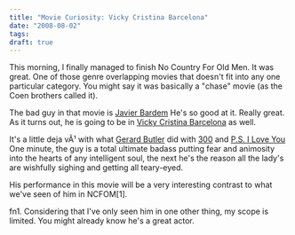 ```yaml
---
title: "Movie Curiosity: Vicky Cristina Barcelona"
date: "2008-08-02"
tags:
draft: true
---
```


This morning, I finally managed to finish <a type="amzn">No Country For Old Men</a>.  It was great.  One of those genre overlapping movies that doesn't fit into any one particular category.  You might say it was basically a "chase" movie (as the Coen brothers called it).

The bad guy in that movie is [Javier Bardem](http://www.imdb.com/name/nm0000849/.)  He's so good at it.  Really great.  As it turns out, he is going to be in [Vicky Cristina Barcelona](http://www.imdb.com/title/tt0497465/) as well.

It's a little deja vÃ¹ with what [Gerard Butler](http://www.imdb.com/name/nm0124930/) did with [300](http://www.imdb.com/title/tt0416449/) and [P.S. I Love You](http://www.imdb.com/title/tt0431308/.)  One minute, the guy is a total ultimate badass putting fear and animosity into the hearts of any intelligent soul, the next he's the reason all the lady's are wishfully sighing and getting all teary-eyed.

His performance in this movie will be a very interesting contrast to what we've seen of him in NCFOM[1].

fn1.  Considering that I've only seen him in one other thing, my scope is limited.  You might already know he's a great actor.
